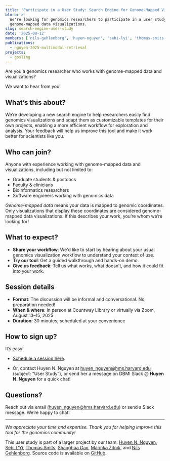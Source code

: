 ```yaml
---
title: 'Participate in a User Study: Search Engine for Genome-Mapped Visualizations'
blurb: >-
  We're looking for genomics researchers to participate in a user study of a new search engine designed for
  genome-mapped data visualizations.
slug: search-engine-user-study
date: '2025-08-12'
members: ['nils-gehlenborg', 'huyen-nguyen', 'sehi-lyi', 'thomas-smits']
publications:
  - nguyen-2025-multimodal-retrieval
projects:
  - gosling
---
```

Are you a genomics researcher who works with genome-mapped data and visualizations?

We want to hear from you!

## What’s this about?

We’re developing a new search engine to help researchers easily find genomics visualizations and adapt them as customizable templates for their own projects, enabling a more efficient workflow for exploration and analysis. Your feedback will help us improve this tool and make it work better for scientists like you.

## Who can join?

Anyone with experience working with genome-mapped data and visualizations, including but not limited to:

- Graduate students & postdocs
- Faculty & clinicians
- Bioinformatics researchers
- Software engineers working with genomics data

_Genome-mapped data_ means your data is mapped to genomic coordinates. Only visualizations that display these coordinates are considered genome-mapped data visualizations. If this describes your work, you’re whom we’re looking for!

## What to expect?

- **Share your workflow**: We'd like to start by hearing about your usual genomics visualization workflow to understand your context of use.
- **Try our tool**: Get a guided walkthrough and hands-on demo.
- **Give us feedback**: Tell us what works, what doesn’t, and how it could fit into your work.

## Session details

- **Format**: The discussion will be informal and conversational. No preparation needed!
- **When & where**: In person at Countway Library or virtually via Zoom, August 13–15, 2025
- **Duration**: 30 minutes, scheduled at your convenience

## How to sign up?
It’s easy!

- [Schedule a session here](https://outlook.office.com/bookwithme/user/207bf621b8654f8f991afe743c615e69@hms.harvard.edu/meetingtype/fWU50rGnvUWEHWqcLsxb5w2?anonymous&ismsaljsauthenabled&ep=mlink).

- Or, contact Huyen N. Nguyen at [huyen_nguyen@hms.harvard.edu](mailto:huyen_nguyen@hms.harvard.edu) (subject: “User Study”), or send her a message on DBMI Slack @ **Huyen N. Nguyen** for a quick chat!

## Questions?

Reach out via email ([huyen_nguyen@hms.harvard.edu](mailto:huyen_nguyen@hms.harvard.edu)) or send a Slack message. We’re happy to chat!

<hr>

_We appreciate your time and expertise. Thank you for helping improve this tool for the genomics community!_

This user study is part of a larger project by our team: [Huyen N. Nguyen](https://huyennguyen.com/), [Sehi L'Yi](https://sehilyi.com/), [Thomas Smits](https://hidivelab.org/team/members/thomas-smits/), [Shanghua Gao](https://shgao.site/), [Marinka Zitnik](https://zitniklab.hms.harvard.edu/bio/), and [Nils Gehlenborg](https://hidivelab.org/team/members/nils-gehlenborg/). Source code is available on [GitHub](https://github.com/gosling-lang/geranium).
